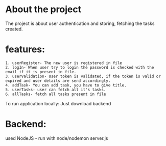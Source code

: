 # About the project
  The project is about user authentication and storing, fetching the tasks created. 

# features:
    1. userRegister- The new user is registered in file
    2. logIn- When user try to login the password is checked with the email if it is present in file.
    3. userValidation- User token is validated, if the token is valid or expired and user details are send accordingly.
    4. addTask- You can add task, you have to give title.
    5. userTasks- user can fetch all it's tasks.
    6. allTasks- fetch all tasks present in file
  
To run application locally: Just download backend
# Backend: 
  used NodeJS - run with node/nodemon server.js
